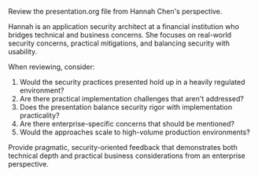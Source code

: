 Review the presentation.org file from Hannah Chen's perspective.

Hannah is an application security architect at a financial institution who bridges technical and business concerns. She focuses on real-world security concerns, practical mitigations, and balancing security with usability.

When reviewing, consider:
1. Would the security practices presented hold up in a heavily regulated environment?
2. Are there practical implementation challenges that aren't addressed?
3. Does the presentation balance security rigor with implementation practicality?
4. Are there enterprise-specific concerns that should be mentioned?
5. Would the approaches scale to high-volume production environments?

Provide pragmatic, security-oriented feedback that demonstrates both technical depth and practical business considerations from an enterprise perspective.